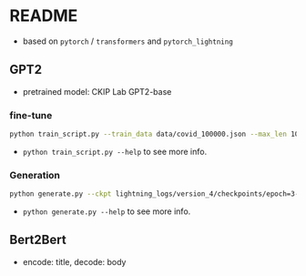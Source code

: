 # README

* based on `pytorch` / `transformers` and `pytorch_lightning`

## GPT2

* pretrained model: CKIP Lab GPT2-base

### fine-tune

```sh
python train_script.py --train_data data/covid_100000.json --max_len 1000 --batch_size 4 --num_workers 15 --lr 3e-4 --gpus 1 --max_epochs 4 --save_top_k 2
```
* `python train_script.py --help` to see more info.

### Generation

```sh
python generate.py --ckpt lightning_logs/version_4/checkpoints/epoch=3-step=21971.ckpt --prompt 疫苗 --maxlen 500 --num_seq 2
```
* `python generate.py --help` to see more info.

## Bert2Bert

* encode: title, decode: body